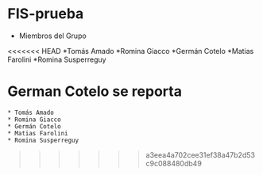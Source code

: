 # FIS-prueba


* Miembros del Grupo

<<<<<<< HEAD
    *Tomás Amado
    *Romina Giacco
    *Germán Cotelo
    *Matias Farolini
    *Romina Susperreguy

German Cotelo se reporta
=======
    * Tomás Amado
    * Romina Giacco
    * Germán Cotelo
    * Matias Farolini
    * Romina Susperreguy
>>>>>>> a3eea4a702cee31ef38a47b2d53c9c088480db49
